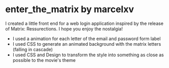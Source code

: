 # enter_the_matrix by marcelxv
I created a little front end for a web login application inspired by the release of Matrix: Ressurections. I hope you enjoy the nostalgia!
- I used a <span> animation for each letter of the email and password form label
- I used CSS to generate an animated background with the matrix letters (falling in cascade)
- I used CSS and Design to transform the style into something as close as possible to the movie's theme
